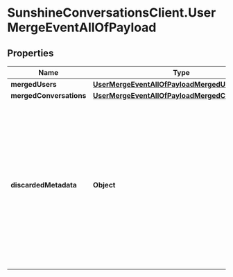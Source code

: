# SunshineConversationsClient.UserMergeEventAllOfPayload

## Properties

Name | Type | Description | Notes
------------ | ------------- | ------------- | -------------
**mergedUsers** | [**UserMergeEventAllOfPayloadMergedUsers**](UserMergeEventAllOfPayloadMergedUsers.md) |  | [optional] 
**mergedConversations** | [**UserMergeEventAllOfPayloadMergedConversations**](UserMergeEventAllOfPayloadMergedConversations.md) |  | [optional] 
**discardedMetadata** | **Object** | A flat object with the set of metadata properties that were discarded when merging the two users. This should contain values only if the combined metadata fields exceed the 4KB limit. | [optional] 


